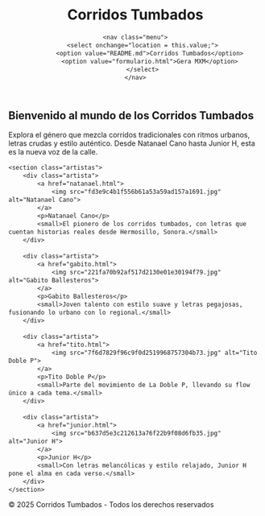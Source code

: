 <html>
<head>
    <meta charset="UTF-8">
    <meta name="viewport" content="width=device-width, initial-scale=1.0">
    <title>Corridos Tumbados</title>
    <link rel="stylesheet" href="web.css">
</head>
<body>

<header class="header">
    <h1 class="titulo-sitio">Corridos Tumbados</h1>
    
    <nav class="menu">
        <select onchange="location = this.value;">
            <option value="README.md">Corridos Tumbados</option>
            <option value="formulario.html">Gera MXM</option>
        </select>
    </nav>
</header>

<main class="contenido">
    <h2>Bienvenido al mundo de los Corridos Tumbados</h2>
    <p>Explora el género que mezcla corridos tradicionales con ritmos urbanos, letras crudas y estilo auténtico. Desde Natanael Cano hasta Junior H, esta es la nueva voz de la calle.</p>
    
    <section class="artistas">
        <div class="artista">
            <a href="natanael.html">
                <img src="fd3e9c4b1f556b61a53a59ad157a1691.jpg" alt="Natanael Cano">
            </a>
            <p>Natanael Cano</p>
            <small>El pionero de los corridos tumbados, con letras que cuentan historias reales desde Hermosillo, Sonora.</small>
        </div>

        <div class="artista">
            <a href="gabito.html">
                <img src="221fa70b92af517d2130e01e30194f79.jpg" alt="Gabito Ballesteros">
            </a>
            <p>Gabito Ballesteros</p>
            <small>Joven talento con estilo suave y letras pegajosas, fusionando lo urbano con lo regional.</small>
        </div>

        <div class="artista">
            <a href="tito.html">
                <img src="7f6d7829f96c9f0d2519968757304b73.jpg" alt="Tito Doble P">
            </a>
            <p>Tito Doble P</p>
            <small>Parte del movimiento de La Doble P, llevando su flow único a cada tema.</small>
        </div>

        <div class="artista">
            <a href="junior.html">
                <img src="b637d5e3c212613a76f22b9f08d6fb35.jpg" alt="Junior H">
            </a>
            <p>Junior H</p>
            <small>Con letras melancólicas y estilo relajado, Junior H pone el alma en cada verso.</small>
        </div>
    </section>
</main>

<footer class="footer">
    <p>&copy; 2025 Corridos Tumbados - Todos los derechos reservados</p>
</footer>

</body>
</html>
